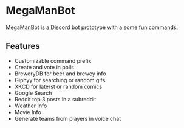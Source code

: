 # MegaManBot

MegaManBot is a Discord bot prototype with a some fun commands.

## Features
* Customizable command prefix
* Create and vote in polls
* BreweryDB for beer and brewey info
* Giphyy for searching or random gifs
* XKCD for laterst or random comics
* Google Search
* Reddit top 3 posts in a subreddit
* Weather Info
* Movie Info
* Generate teams from players in voice chat
